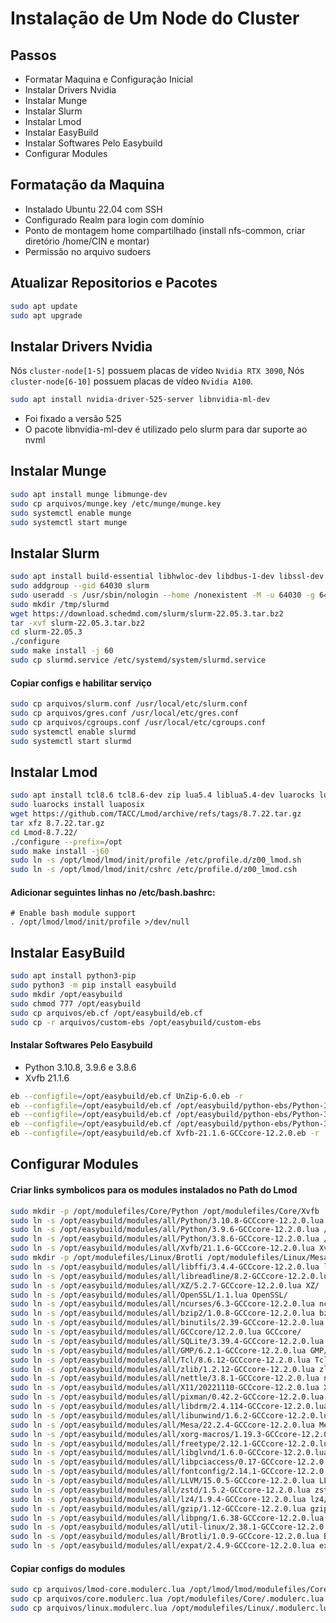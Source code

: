 # Instalação de Um Node do Cluster
## Passos
- Formatar Maquina e Configuração Inicial
- Instalar Drivers Nvidia
- Instalar Munge
- Instalar Slurm
- Instalar Lmod
- Instalar EasyBuild
- Instalar Softwares Pelo Easybuild
- Configurar Modules


## Formatação da Maquina

- Instalado Ubuntu 22.04 com SSH
- Configurado Realm para login com domínio
- Ponto de montagem home compartilhado (install nfs-common, criar diretório /home/CIN e montar)
- Permissão no arquivo sudoers

## Atualizar Repositorios e Pacotes

```bash
sudo apt update
sudo apt upgrade
```

## Instalar Drivers Nvidia
Nós `cluster-node[1-5]` possuem placas de vídeo `Nvidia RTX 3090`, Nós `cluster-node[6-10]` possuem placas de vídeo `Nvidia A100`.
```bash
sudo apt install nvidia-driver-525-server libnvidia-ml-dev
```
- Foi fixado a versão 525
- O pacote libnvidia-ml-dev é utilizado pelo slurm para dar suporte ao nvml

## Instalar Munge
```bash
sudo apt install munge libmunge-dev
sudo cp arquivos/munge.key /etc/munge/munge.key
sudo systemctl enable munge
sudo systemctl start munge
```

## Instalar Slurm
```bash
sudo apt install build-essential libhwloc-dev libdbus-1-dev libssl-dev libibverbs-dev
sudo addgroup --gid 64030 slurm
sudo useradd -s /usr/sbin/nologin --home /nonexistent -M -u 64030 -g 64030 slurm
sudo mkdir /tmp/slurmd
wget https://download.schedmd.com/slurm/slurm-22.05.3.tar.bz2
tar -xvf slurm-22.05.3.tar.bz2
cd slurm-22.05.3
./configure
sudo make install -j 60
sudo cp slurmd.service /etc/systemd/system/slurmd.service
```
#### Copiar configs e habilitar serviço
```bash
sudo cp arquivos/slurm.conf /usr/local/etc/slurm.conf
sudo cp arquivos/gres.conf /usr/local/etc/gres.conf
sudo cp arquivos/cgroups.conf /usr/local/etc/cgroups.conf
sudo systemctl enable slurmd
sudo systemctl start slurmd
```

## Instalar Lmod
```bash
sudo apt install tcl8.6 tcl8.6-dev zip lua5.4 liblua5.4-dev luarocks lua-filesystem
sudo luarocks install luaposix
wget https://github.com/TACC/Lmod/archive/refs/tags/8.7.22.tar.gz
tar xfz 8.7.22.tar.gz
cd Lmod-8.7.22/
./configure --prefix=/opt
sudo make install -j60
sudo ln -s /opt/lmod/lmod/init/profile /etc/profile.d/z00_lmod.sh
sudo ln -s /opt/lmod/lmod/init/cshrc /etc/profile.d/z00_lmod.csh
```

#### Adicionar seguintes linhas no /etc/bash.bashrc:
```text
# Enable bash module support
. /opt/lmod/lmod/init/profile >/dev/null
```

## Instalar EasyBuild
```bash
sudo apt install python3-pip
sudo python3 -m pip install easybuild
sudo mkdir /opt/easybuild
sudo chmod 777 /opt/easybuild
sudo cp arquivos/eb.cf /opt/easybuild/eb.cf
sudo cp -r arquivos/custom-ebs /opt/easybuild/custom-ebs
```
#### Instalar Softwares Pelo Easybuild
- Python 3.10.8, 3.9.6 e 3.8.6
- Xvfb 21.1.6
```bash
eb --configfile=/opt/easybuild/eb.cf UnZip-6.0.eb -r
eb --configfile=/opt/easybuild/eb.cf /opt/easybuild/python-ebs/Python-3.10.8-GCCcore-12.2.0.eb -r
eb --configfile=/opt/easybuild/eb.cf /opt/easybuild/python-ebs/Python-3.9.6-GCCcore-12.2.0.eb -r
eb --configfile=/opt/easybuild/eb.cf /opt/easybuild/python-ebs/Python-3.8.6-GCCcore-12.2.0.eb -r
eb --configfile=/opt/easybuild/eb.cf Xvfb-21.1.6-GCCcore-12.2.0.eb -r
```

## Configurar Modules
#### Criar links symbolicos para os modules instalados no Path do Lmod
```bash
sudo mkdir -p /opt/modulefiles/Core/Python /opt/modulefiles/Core/Xvfb
sudo ln -s /opt/easybuild/modules/all/Python/3.10.8-GCCcore-12.2.0.lua /opt/modulefiles/Core/Python/
sudo ln -s /opt/easybuild/modules/all/Python/3.9.6-GCCcore-12.2.0.lua /opt/modulefiles/Core/Python/
sudo ln -s /opt/easybuild/modules/all/Python/3.8.6-GCCcore-12.2.0.lua /opt/modulefiles/Core/Python/
sudo ln -s /opt/easybuild/modules/all/Xvfb/21.1.6-GCCcore-12.2.0.lua Xvfb/
sudo mkdir -p /opt/modulefiles/Linux/Brotli /opt/modulefiles/Linux/Mesa /opt/modulefiles/Linux/X11 /opt/modulefiles/Linux/expat /opt/modulefiles/Linux/libdrm /opt/modulefiles/Linux/libpng /opt/modulefiles/Linux/ncurses /opt/modulefiles/Linux/xorg-macros /opt/modulefiles/Linux/GCCcore /opt/modulefiles/Linux/OpenSSL /opt/modulefiles/Linux/XZ /opt/modulefiles/Linux/fontconfig /opt/modulefiles/Linux/libffi /opt/modulefiles/Linux/libreadline /opt/modulefiles/Linux/nettle /opt/modulefiles/Linux/zlib /opt/modulefiles/Linux/GMP /opt/modulefiles/Linux/SQLite /opt/modulefiles/Linux/binutils /opt/modulefiles/Linux/freetype /opt/modulefiles/Linux/libglvnd /opt/modulefiles/Linux/libunwind /opt/modulefiles/Linux/pixman /opt/modulefiles/Linux/zstd /opt/modulefiles/Linux/LLVM /opt/modulefiles/Linux/Tcl /opt/modulefiles/Linux/bzip2 /opt/modulefiles/Linux/gzip /opt/modulefiles/Linux/libpciaccess /opt/modulefiles/Linux/lz4 /opt/modulefiles/Linux/util-linux
sudo ln -s /opt/easybuild/modules/all/libffi/3.4.4-GCCcore-12.2.0.lua libffi/
sudo ln -s /opt/easybuild/modules/all/libreadline/8.2-GCCcore-12.2.0.lua libreadline/
sudo ln -s /opt/easybuild/modules/all/XZ/5.2.7-GCCcore-12.2.0.lua XZ/
sudo ln -s /opt/easybuild/modules/all/OpenSSL/1.1.lua OpenSSL/
sudo ln -s /opt/easybuild/modules/all/ncurses/6.3-GCCcore-12.2.0.lua ncurses/
sudo ln -s /opt/easybuild/modules/all/bzip2/1.0.8-GCCcore-12.2.0.lua bzip2/
sudo ln -s /opt/easybuild/modules/all/binutils/2.39-GCCcore-12.2.0.lua binutils/
sudo ln -s /opt/easybuild/modules/all/GCCcore/12.2.0.lua GCCcore/
sudo ln -s /opt/easybuild/modules/all/SQLite/3.39.4-GCCcore-12.2.0.lua SQLite/
sudo ln -s /opt/easybuild/modules/all/GMP/6.2.1-GCCcore-12.2.0.lua GMP/
sudo ln -s /opt/easybuild/modules/all/Tcl/8.6.12-GCCcore-12.2.0.lua Tcl/
sudo ln -s /opt/easybuild/modules/all/zlib/1.2.12-GCCcore-12.2.0.lua zlib/
sudo ln -s /opt/easybuild/modules/all/nettle/3.8.1-GCCcore-12.2.0.lua nettle/
sudo ln -s /opt/easybuild/modules/all/X11/20221110-GCCcore-12.2.0.lua X11/
sudo ln -s /opt/easybuild/modules/all/pixman/0.42.2-GCCcore-12.2.0.lua pixman/
sudo ln -s /opt/easybuild/modules/all/libdrm/2.4.114-GCCcore-12.2.0.lua libdrm/
sudo ln -s /opt/easybuild/modules/all/libunwind/1.6.2-GCCcore-12.2.0.lua libunwind/
sudo ln -s /opt/easybuild/modules/all/Mesa/22.2.4-GCCcore-12.2.0.lua Mesa/
sudo ln -s /opt/easybuild/modules/all/xorg-macros/1.19.3-GCCcore-12.2.0.lua xorg-macros/
sudo ln -s /opt/easybuild/modules/all/freetype/2.12.1-GCCcore-12.2.0.lua freetype/
sudo ln -s /opt/easybuild/modules/all/libglvnd/1.6.0-GCCcore-12.2.0.lua libglvnd/
sudo ln -s /opt/easybuild/modules/all/libpciaccess/0.17-GCCcore-12.2.0.lua libpciaccess/
sudo ln -s /opt/easybuild/modules/all/fontconfig/2.14.1-GCCcore-12.2.0.lua fontconfig/
sudo ln -s /opt/easybuild/modules/all/LLVM/15.0.5-GCCcore-12.2.0.lua LLVM/
sudo ln -s /opt/easybuild/modules/all/zstd/1.5.2-GCCcore-12.2.0.lua zstd/
sudo ln -s /opt/easybuild/modules/all/lz4/1.9.4-GCCcore-12.2.0.lua lz4/
sudo ln -s /opt/easybuild/modules/all/gzip/1.12-GCCcore-12.2.0.lua gzip/
sudo ln -s /opt/easybuild/modules/all/libpng/1.6.38-GCCcore-12.2.0.lua libpng/
sudo ln -s /opt/easybuild/modules/all/util-linux/2.38.1-GCCcore-12.2.0.lua util-linux/
sudo ln -s /opt/easybuild/modules/all/Brotli/1.0.9-GCCcore-12.2.0.lua Brotli/
sudo ln -s /opt/easybuild/modules/all/expat/2.4.9-GCCcore-12.2.0.lua expat/
```
#### Copiar configs do modules
```bash
sudo cp arquivos/lmod-core.modulerc.lua /opt/lmod/lmod/modulefiles/Core/.modulerc.lua
sudo cp arquivos/core.modulerc.lua /opt/modulefiles/Core/.modulerc.lua
sudo cp arquivos/linux.modulerc.lua /opt/modulefiles/Linux/.modulerc.lua
```